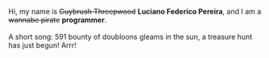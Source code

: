 Hi, my name is ~~Guybrush Threepwood~~ **Luciano Federico Pereira**, and I am a ~~wannabe pirate~~ **programmer**.<br><br>A short song: 591 bounty of doubloons gleams in the sun, a treasure hunt has just begun! Arrr!
